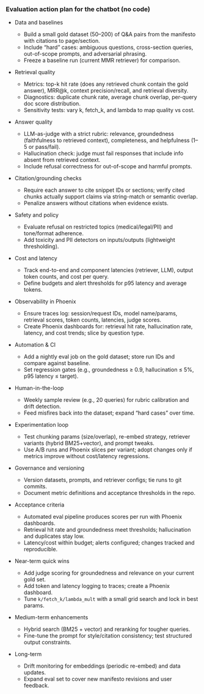 ### Evaluation action plan for the chatbot (no code)

- Data and baselines
  - Build a small gold dataset (50–200) of Q&A pairs from the manifesto with citations to page/section.
  - Include “hard” cases: ambiguous questions, cross-section queries, out-of-scope prompts, and adversarial phrasing.
  - Freeze a baseline run (current MMR retriever) for comparison.

- Retrieval quality
  - Metrics: top-k hit rate (does any retrieved chunk contain the gold answer), MRR@k, context precision/recall, and retrieval diversity.
  - Diagnostics: duplicate chunk rate, average chunk overlap, per-query doc score distribution.
  - Sensitivity tests: vary k, fetch_k, and lambda to map quality vs cost.

- Answer quality
  - LLM-as-judge with a strict rubric: relevance, groundedness (faithfulness to retrieved context), completeness, and helpfulness (1–5 or pass/fail).
  - Hallucination check: judge must fail responses that include info absent from retrieved context.
  - Include refusal correctness for out-of-scope and harmful prompts.

- Citation/grounding checks
  - Require each answer to cite snippet IDs or sections; verify cited chunks actually support claims via string-match or semantic overlap.
  - Penalize answers without citations when evidence exists.

- Safety and policy
  - Evaluate refusal on restricted topics (medical/legal/PII) and tone/format adherence.
  - Add toxicity and PII detectors on inputs/outputs (lightweight thresholding).

- Cost and latency
  - Track end-to-end and component latencies (retriever, LLM), output token counts, and cost per query.
  - Define budgets and alert thresholds for p95 latency and average tokens.

- Observability in Phoenix
  - Ensure traces log: session/request IDs, model name/params, retrieval scores, token counts, latencies, judge scores.
  - Create Phoenix dashboards for: retrieval hit rate, hallucination rate, latency, and cost trends; slice by question type.

- Automation & CI
  - Add a nightly eval job on the gold dataset; store run IDs and compare against baseline.
  - Set regression gates (e.g., groundedness ≥ 0.9, hallucination ≤ 5%, p95 latency ≤ target).

- Human-in-the-loop
  - Weekly sample review (e.g., 20 queries) for rubric calibration and drift detection.
  - Feed misfires back into the dataset; expand “hard cases” over time.

- Experimentation loop
  - Test chunking params (size/overlap), re-embed strategy, retriever variants (hybrid BM25+vector), and prompt tweaks.
  - Use A/B runs and Phoenix slices per variant; adopt changes only if metrics improve without cost/latency regressions.

- Governance and versioning
  - Version datasets, prompts, and retriever configs; tie runs to git commits.
  - Document metric definitions and acceptance thresholds in the repo.

- Acceptance criteria
  - Automated eval pipeline produces scores per run with Phoenix dashboards.
  - Retrieval hit rate and groundedness meet thresholds; hallucination and duplicates stay low.
  - Latency/cost within budget; alerts configured; changes tracked and reproducible.

- Near-term quick wins
  - Add judge scoring for groundedness and relevance on your current gold set.
  - Add token and latency logging to traces; create a Phoenix dashboard.
  - Tune `k/fetch_k/lambda_mult` with a small grid search and lock in best params.

- Medium-term enhancements
  - Hybrid search (BM25 + vector) and reranking for tougher queries.
  - Fine-tune the prompt for style/citation consistency; test structured output constraints.

- Long-term
  - Drift monitoring for embeddings (periodic re-embed) and data updates.
  - Expand eval set to cover new manifesto revisions and user feedback.